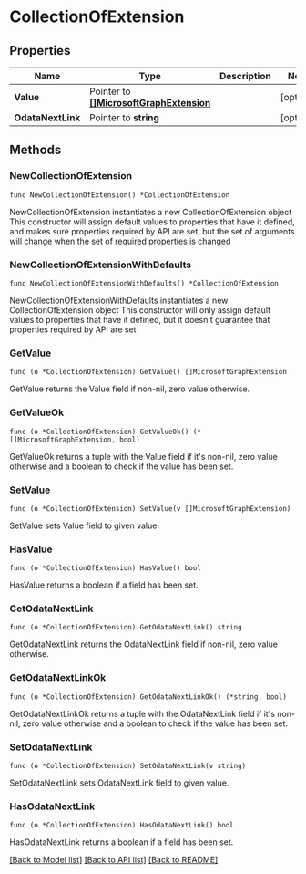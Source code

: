 # CollectionOfExtension

## Properties

Name | Type | Description | Notes
------------ | ------------- | ------------- | -------------
**Value** | Pointer to [**[]MicrosoftGraphExtension**](MicrosoftGraphExtension.md) |  | [optional] 
**OdataNextLink** | Pointer to **string** |  | [optional] 

## Methods

### NewCollectionOfExtension

`func NewCollectionOfExtension() *CollectionOfExtension`

NewCollectionOfExtension instantiates a new CollectionOfExtension object
This constructor will assign default values to properties that have it defined,
and makes sure properties required by API are set, but the set of arguments
will change when the set of required properties is changed

### NewCollectionOfExtensionWithDefaults

`func NewCollectionOfExtensionWithDefaults() *CollectionOfExtension`

NewCollectionOfExtensionWithDefaults instantiates a new CollectionOfExtension object
This constructor will only assign default values to properties that have it defined,
but it doesn't guarantee that properties required by API are set

### GetValue

`func (o *CollectionOfExtension) GetValue() []MicrosoftGraphExtension`

GetValue returns the Value field if non-nil, zero value otherwise.

### GetValueOk

`func (o *CollectionOfExtension) GetValueOk() (*[]MicrosoftGraphExtension, bool)`

GetValueOk returns a tuple with the Value field if it's non-nil, zero value otherwise
and a boolean to check if the value has been set.

### SetValue

`func (o *CollectionOfExtension) SetValue(v []MicrosoftGraphExtension)`

SetValue sets Value field to given value.

### HasValue

`func (o *CollectionOfExtension) HasValue() bool`

HasValue returns a boolean if a field has been set.

### GetOdataNextLink

`func (o *CollectionOfExtension) GetOdataNextLink() string`

GetOdataNextLink returns the OdataNextLink field if non-nil, zero value otherwise.

### GetOdataNextLinkOk

`func (o *CollectionOfExtension) GetOdataNextLinkOk() (*string, bool)`

GetOdataNextLinkOk returns a tuple with the OdataNextLink field if it's non-nil, zero value otherwise
and a boolean to check if the value has been set.

### SetOdataNextLink

`func (o *CollectionOfExtension) SetOdataNextLink(v string)`

SetOdataNextLink sets OdataNextLink field to given value.

### HasOdataNextLink

`func (o *CollectionOfExtension) HasOdataNextLink() bool`

HasOdataNextLink returns a boolean if a field has been set.


[[Back to Model list]](../README.md#documentation-for-models) [[Back to API list]](../README.md#documentation-for-api-endpoints) [[Back to README]](../README.md)


